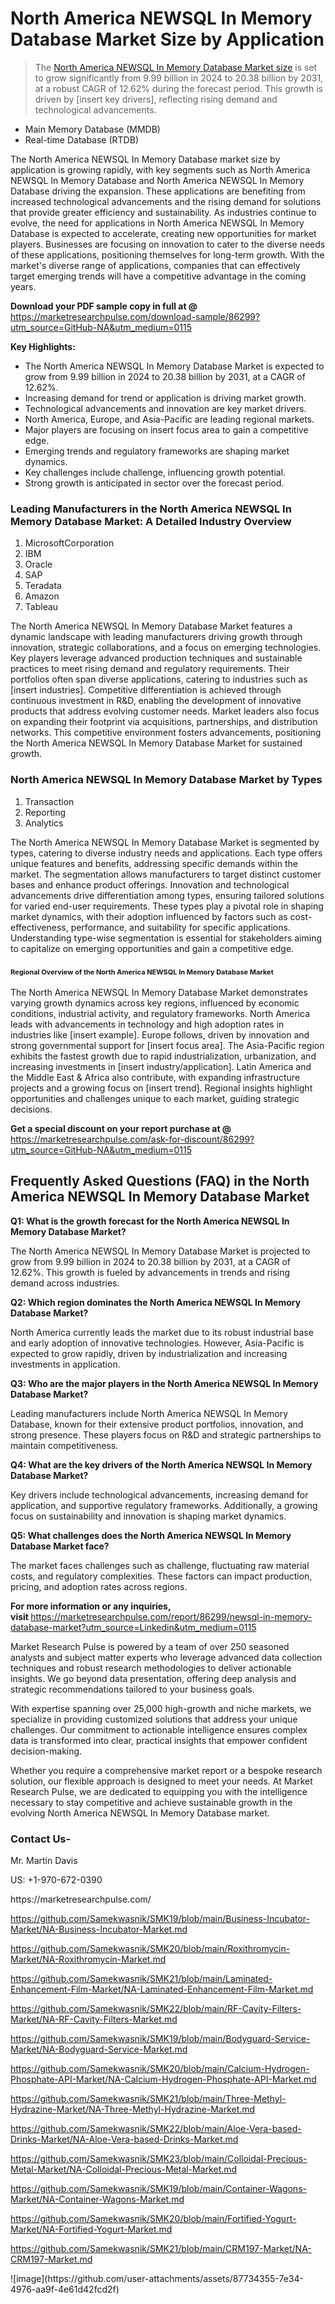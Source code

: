 <h1>North America NEWSQL In Memory Database Market&nbsp;Size by Application</h1><blockquote><p>The <a href="https://marketresearchpulse.com/download-sample/86299?utm_source=GitHub-NA&amp;utm_medium=0115">North America NEWSQL In Memory Database Market size</a> is set to grow significantly from 9.99 billion in 2024 to 20.38 billion by 2031, at a robust CAGR of 12.62% during the forecast period. This growth is driven by [insert key drivers], reflecting rising demand and technological advancements.</p></blockquote><ul><li>Main Memory Database (MMDB) <li> Real-time Database (RTDB)</li></ul><p>The North America NEWSQL In Memory Database market size by application is growing rapidly, with key segments such as North America NEWSQL In Memory Database and North America NEWSQL In Memory Database driving the expansion. These applications are benefiting from increased technological advancements and the rising demand for solutions that provide greater efficiency and sustainability. As industries continue to evolve, the need for applications in North America NEWSQL In Memory Database is expected to accelerate, creating new opportunities for market players. Businesses are focusing on innovation to cater to the diverse needs of these applications, positioning themselves for long-term growth. With the market's diverse range of applications, companies that can effectively target emerging trends will have a competitive advantage in the coming years.</p><p><strong>Download your PDF sample copy in full at @ </strong><a href="https://marketresearchpulse.com/download-sample/86299?utm_source=GitHub-NA&amp;utm_medium=0115">https://marketresearchpulse.com/download-sample/86299?utm_source=GitHub-NA&amp;utm_medium=0115</a></p><p><strong>Key Highlights: </strong></p><ul><li>The North America NEWSQL In Memory Database Market is expected to grow from 9.99 billion in 2024 to 20.38 billion by 2031, at a CAGR of 12.62%.</li><li>Increasing demand for trend or application is driving market growth.</li><li>Technological advancements and innovation are key market drivers.</li><li>North America, Europe, and Asia-Pacific are leading regional markets.</li><li>Major players are focusing on insert focus area to gain a competitive edge.</li><li>Emerging trends and regulatory frameworks are shaping market dynamics.</li><li>Key challenges include challenge, influencing growth potential.</li><li>Strong growth is anticipated in sector over the forecast period.</li></ul><h3>Leading Manufacturers in the North America NEWSQL In Memory Database Market: A Detailed Industry Overview</h3><ol><li>MicrosoftCorporation</li><li>IBM</li><li>Oracle</li><li>SAP</li><li>Teradata</li><li>Amazon</li><li>Tableau</li></ol><div class="flex max-w-full flex-col flex-grow"><div class="min-h-8 text-message flex w-full flex-col items-end gap-2 whitespace-normal break-words [.text-message+&amp;]:mt-5" dir="auto" data-message-author-role="assistant" data-message-id="fd8432e4-4910-450d-b182-61b7bfb0a01f" data-message-model-slug="gpt-4o"><div class="flex w-full flex-col gap-1 empty:hidden first:pt-[3px]"><div class="markdown prose w-full break-words dark:prose-invert light"><p>The North America NEWSQL In Memory Database Market features a dynamic landscape with leading manufacturers driving growth through innovation, strategic collaborations, and a focus on emerging technologies. Key players leverage advanced production techniques and sustainable practices to meet rising demand and regulatory requirements. Their portfolios often span diverse applications, catering to industries such as [insert industries]. Competitive differentiation is achieved through continuous investment in R&amp;D, enabling the development of innovative products that address evolving customer needs. Market leaders also focus on expanding their footprint via acquisitions, partnerships, and distribution networks. This competitive environment fosters advancements, positioning the North America NEWSQL In Memory Database Market for sustained growth.</p></div></div></div></div><h3>North America NEWSQL In Memory Database Market by Types</h3><ol><li>Transaction <li> Reporting <li> Analytics</li></ol><div class="flex max-w-full flex-col flex-grow"><div class="min-h-8 text-message flex w-full flex-col items-end gap-2 whitespace-normal break-words [.text-message+&amp;]:mt-5" dir="auto" data-message-author-role="assistant" data-message-id="084470be-0bb7-4664-bddf-5156b4f41249" data-message-model-slug="gpt-4o-mini"><div class="flex w-full flex-col gap-1 empty:hidden first:pt-[3px]"><div class="markdown prose w-full break-words dark:prose-invert light"><p>The North America NEWSQL In Memory Database Market is segmented by types, catering to diverse industry needs and applications. Each type offers unique features and benefits, addressing specific demands within the market. The segmentation allows manufacturers to target distinct customer bases and enhance product offerings. Innovation and technological advancements drive differentiation among types, ensuring tailored solutions for varied end-user requirements. These types play a pivotal role in shaping market dynamics, with their adoption influenced by factors such as cost-effectiveness, performance, and suitability for specific applications. Understanding type-wise segmentation is essential for stakeholders aiming to capitalize on emerging opportunities and gain a competitive edge.</p></div></div></div></div><h3><span style="font-size: 11px;">Regional Overview of the North America NEWSQL In Memory Database Market</span></h3><div class="flex max-w-full flex-col flex-grow"><div class="min-h-8 text-message flex w-full flex-col items-end gap-2 whitespace-normal break-words [.text-message+&amp;]:mt-5" dir="auto" data-message-author-role="assistant" data-message-id="e9038762-ce64-4e30-91c9-9bd413514231" data-message-model-slug="gpt-4o-mini"><div class="flex w-full flex-col gap-1 empty:hidden first:pt-[3px]"><div class="markdown prose w-full break-words dark:prose-invert light"><p>The North America NEWSQL In Memory Database Market demonstrates varying growth dynamics across key regions, influenced by economic conditions, industrial activity, and regulatory frameworks. North America leads with advancements in technology and high adoption rates in industries like [insert example]. Europe follows, driven by innovation and strong governmental support for [insert focus area]. The Asia-Pacific region exhibits the fastest growth due to rapid industrialization, urbanization, and increasing investments in [insert industry/application]. Latin America and the Middle East &amp; Africa also contribute, with expanding infrastructure projects and a growing focus on [insert trend]. Regional insights highlight opportunities and challenges unique to each market, guiding strategic decisions.</p></div></div></div></div><p><strong>Get a special discount on your report purchase at @ </strong><a href="https://marketresearchpulse.com/ask-for-discount/86299?utm_source=GitHub-NA&amp;utm_medium=0115">https://marketresearchpulse.com/ask-for-discount/86299?utm_source=GitHub-NA&amp;utm_medium=0115</a></p><h2>Frequently Asked Questions (FAQ) in the North America NEWSQL In Memory Database Market</h2><p><strong>Q1: What is the growth forecast for the North America NEWSQL In Memory Database Market?</strong></p><p>The North America NEWSQL In Memory Database Market is projected to grow from 9.99 billion in 2024 to 20.38 billion by 2031, at a CAGR of 12.62%. This growth is fueled by advancements in trends and rising demand across industries.</p><p><strong>Q2: Which region dominates the North America NEWSQL In Memory Database Market?</strong></p><p>North America currently leads the market due to its robust industrial base and early adoption of innovative technologies. However, Asia-Pacific is expected to grow rapidly, driven by industrialization and increasing investments in application.</p><p><strong>Q3: Who are the major players in the North America NEWSQL In Memory Database Market?</strong></p><p>Leading manufacturers include North America NEWSQL In Memory Database, known for their extensive product portfolios, innovation, and strong presence. These players focus on R&amp;D and strategic partnerships to maintain competitiveness.</p><p><strong>Q4: What are the key drivers of the North America NEWSQL In Memory Database Market?</strong></p><p>Key drivers include technological advancements, increasing demand for application, and supportive regulatory frameworks. Additionally, a growing focus on sustainability and innovation is shaping market dynamics.</p><p><strong>Q5: What challenges does the North America NEWSQL In Memory Database Market face?</strong></p><p>The market faces challenges such as challenge, fluctuating raw material costs, and regulatory complexities. These factors can impact production, pricing, and adoption rates across regions.</p><p><strong>For more information or any inquiries, visit&nbsp;</strong><a href="https://marketresearchpulse.com/report/86299/newsql-in-memory-database-market?utm_source=Linkedin&utm_medium=0115">https://marketresearchpulse.com/report/86299/newsql-in-memory-database-market?utm_source=Linkedin&utm_medium=0115</a></p><p>Market Research Pulse is powered by a team of over 250 seasoned analysts and subject matter experts who leverage advanced data collection techniques and robust research methodologies to deliver actionable insights. We go beyond data presentation, offering deep analysis and strategic recommendations tailored to your business goals.</p><p>With expertise spanning over 25,000 high-growth and niche markets, we specialize in providing customized solutions that address your unique challenges. Our commitment to actionable intelligence ensures complex data is transformed into clear, practical insights that empower confident decision-making.</p><p>Whether you require a comprehensive market report or a bespoke research solution, our flexible approach is designed to meet your needs. At Market Research Pulse, we are dedicated to equipping you with the intelligence necessary to stay competitive and achieve sustainable growth in the evolving North America NEWSQL In Memory Database market.</p><h3><strong>Contact Us-</strong></h3><p>Mr. Martin Davis</p><p>US: +1-970-672-0390</p><p>https://marketresearchpulse.com/</p><p><a href="https://github.com/Samekwasnik/SMK19/blob/main/Business-Incubator-Market/NA-Business-Incubator-Market.md">https://github.com/Samekwasnik/SMK19/blob/main/Business-Incubator-Market/NA-Business-Incubator-Market.md</a></p><p><a href="https://github.com/Samekwasnik/SMK20/blob/main/Roxithromycin-Market/NA-Roxithromycin-Market.md">https://github.com/Samekwasnik/SMK20/blob/main/Roxithromycin-Market/NA-Roxithromycin-Market.md</a></p><p><a href="https://github.com/Samekwasnik/SMK21/blob/main/Laminated-Enhancement-Film-Market/NA-Laminated-Enhancement-Film-Market.md">https://github.com/Samekwasnik/SMK21/blob/main/Laminated-Enhancement-Film-Market/NA-Laminated-Enhancement-Film-Market.md</a></p><p><a href="https://github.com/Samekwasnik/SMK22/blob/main/RF-Cavity-Filters-Market/NA-RF-Cavity-Filters-Market.md">https://github.com/Samekwasnik/SMK22/blob/main/RF-Cavity-Filters-Market/NA-RF-Cavity-Filters-Market.md</a></p><p><a href="https://github.com/Samekwasnik/SMK19/blob/main/Bodyguard-Service-Market/NA-Bodyguard-Service-Market.md">https://github.com/Samekwasnik/SMK19/blob/main/Bodyguard-Service-Market/NA-Bodyguard-Service-Market.md</a></p><p><a href="https://github.com/Samekwasnik/SMK20/blob/main/Calcium-Hydrogen-Phosphate-API-Market/NA-Calcium-Hydrogen-Phosphate-API-Market.md">https://github.com/Samekwasnik/SMK20/blob/main/Calcium-Hydrogen-Phosphate-API-Market/NA-Calcium-Hydrogen-Phosphate-API-Market.md</a></p><p><a href="https://github.com/Samekwasnik/SMK21/blob/main/Three-Methyl-Hydrazine-Market/NA-Three-Methyl-Hydrazine-Market.md">https://github.com/Samekwasnik/SMK21/blob/main/Three-Methyl-Hydrazine-Market/NA-Three-Methyl-Hydrazine-Market.md</a></p><p><a href="https://github.com/Samekwasnik/SMK22/blob/main/Aloe-Vera-based-Drinks-Market/NA-Aloe-Vera-based-Drinks-Market.md">https://github.com/Samekwasnik/SMK22/blob/main/Aloe-Vera-based-Drinks-Market/NA-Aloe-Vera-based-Drinks-Market.md</a></p><p><a href="https://github.com/Samekwasnik/SMK23/blob/main/Colloidal-Precious-Metal-Market/NA-Colloidal-Precious-Metal-Market.md">https://github.com/Samekwasnik/SMK23/blob/main/Colloidal-Precious-Metal-Market/NA-Colloidal-Precious-Metal-Market.md</a></p><p><a href="https://github.com/Samekwasnik/SMK19/blob/main/Container-Wagons-Market/NA-Container-Wagons-Market.md">https://github.com/Samekwasnik/SMK19/blob/main/Container-Wagons-Market/NA-Container-Wagons-Market.md</a></p><p><a href="https://github.com/Samekwasnik/SMK20/blob/main/Fortified-Yogurt-Market/NA-Fortified-Yogurt-Market.md">https://github.com/Samekwasnik/SMK20/blob/main/Fortified-Yogurt-Market/NA-Fortified-Yogurt-Market.md</a></p><p><a href="https://github.com/Samekwasnik/SMK21/blob/main/CRM197-Market/NA-CRM197-Market.md">https://github.com/Samekwasnik/SMK21/blob/main/CRM197-Market/NA-CRM197-Market.md</a></p>
![image](https://github.com/user-attachments/assets/87734355-7e34-4976-aa9f-4e61d42fcd2f)
